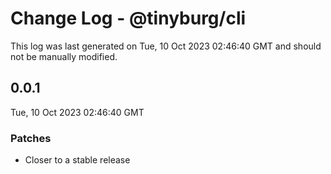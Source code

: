 # Change Log - @tinyburg/cli

This log was last generated on Tue, 10 Oct 2023 02:46:40 GMT and should not be manually modified.

## 0.0.1

Tue, 10 Oct 2023 02:46:40 GMT

### Patches

-   Closer to a stable release
